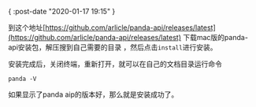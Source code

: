 {
    :post-date "2020-01-17 19:15"
}

到这个地址[https://github.com/arlicle/panda-api/releases/latest](https://github.com/arlicle/panda-api/releases/latest) 下载mac版的panda-api安装包，解压搜到自己需要的目录
，然后点击`install`进行安装。

安装完成后，关闭终端，重新打开，就可以在自己的文档目录运行命令

```.language-shell
panda -V
```
如果显示了panda aip的版本好，那么就是安装成功了。